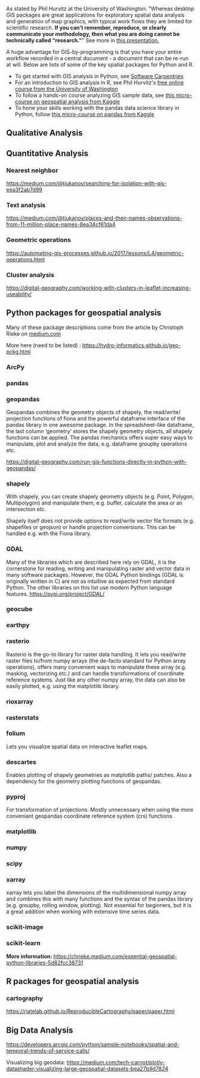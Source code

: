 As stated by Phil Hurvitz at the University of Washington: "Whereas desktop GIS packages are great applications for exploratory spatial data analysis and generation of map graphics, with typical work flows they are limited for scientific research. **If you can’t remember, reproduce, or clearly communicate your methodology, then what you are doing cannot be technically called “research.”**" See more in [this presentation.](http://staff.washington.edu/phurvitz/r_gis/images/reproducible_gis_csde_20200212a.pptm)

A huge advantage for GIS-by-programming is that you have your entire workflow recorded in a central document - a document that can be re-run at will. Below are lists of some of the key spatial packages for Python and R. 

* To get started with GIS analysis in Python, see [Software Carpentries](https://carpentries-incubator.github.io/geospatial-python/04-geo-landscape/index.html)
* For an introduction to GIS analysis in R, see Phil Hurvitz's [free online course from the University of Washington](http://staff.washington.edu/phurvitz/r_gis/)
* To follow a hands-on course analyzing GIS sample data, see [this micro-course on geospatial analysis from Kaggle](https://www.kaggle.com/alexisbcook/geospatial-learn-course-data/notebooks)
* To hone your skills working with the pandas data science library in Python, follow [this micro-course on pandas from Kaggle](https://www.kaggle.com/learn/pandas)

## Qualitative Analysis

## Quantitative Analysis

### Nearest neighbor
https://medium.com/@tjukanov/searching-for-isolation-with-gis-eea3f2ab7d99

### Text analysis
https://medium.com/@tjukanov/places-and-their-names-observations-from-11-million-place-names-8ea34cf61da4

### Geometric operations
https://automating-gis-processes.github.io/2017/lessons/L4/geometric-operations.html

### Cluster analysis

https://digital-geography.com/working-with-clusters-in-leaflet-increasing-useability/

## Python packages for geospatial analysis
Many of these package descriptions come from the article by Christoph Rieke on [medium.com](https://chrieke.medium.com/essential-geospatial-python-libraries-5d82fcc38731)

More here (need to be listed) : https://hydro-informatics.github.io/geo-pckg.html

### ArcPy
### pandas
### geopandas
Geopandas combines the geometry objects of shapely, the read/write/ projection functions of fiona and the powerful dataframe interface of the pandas library in one awesome package. In the spreadsheet-like dataframe, the last column ‘geometry’ stores the shapely geometry objects, all shapely functions can be applied. The pandas mechanics offers super easy ways to manipulate, plot and analyze the data, e.g. dataframe groupby operations etc.

https://digital-geography.com/run-gis-functions-directly-in-python-with-geopandas/

### shapely
With shapely, you can create shapely geometry objects (e.g. Point, Polygon, Multipolygon) and manipulate them, e.g. buffer, calculate the area or an intersection etc. 

Shapely itself does not provide options to read/write vector file formats (e.g. shapefiles or geojson) or handle projection conversions. This can be handled e.g. with the Fiona library. 

### GDAL
Many of the libraries which are described here rely on GDAL, it is the cornerstone for reading, writing and manipulating raster and vector data in many software packages. However, the GDAL Python bindings (GDAL is originally written in C) are not as intuitive as expected from standard Python. The other libraries on this list use modern Python language features.
https://pypi.org/project/GDAL/

### geocube

### earthpy

### rasterio
Rasterio is the go-to library for raster data handling. It lets you read/write raster files to/from numpy arrays (the de-facto standard for Python array operations), offers many convenient ways to manipulate these array (e.g. masking, vectorizing etc.) and can handle transformations of coordinate
reference systems. Just like any other numpy array, the data can also be easily plotted, e.g. using the matplotlib library.

### rioxarray
### rasterstats
### folium 
Lets you visualize spatial data on interactive leaflet maps.

### descartes
Enables plotting of shapely geometries as matplotlib paths/ patches. Also a dependency for the geometry plotting functions of geopandas.

### pyproj
For transformation of projections. Mostly unnecessary when using the more conveniant geopandas coordinate reference system (crs) functions.

### matplotlib
### numpy
### scipy
### xarray 
xarray lets you label the dimensions of the multidimensional numpy array and combines this with many functions and the syntax of the pandas library (e.g. groupby, rolling window, plotting). Not essential for beginners, but it is a great addition when working with extensive time series data.

### scikit-image
### scikit-learn

**More information:** https://chrieke.medium.com/essential-geospatial-python-libraries-5d82fcc38731

## R packages for geospatial analysis

### cartography
https://riatelab.github.io/ReproducibleCartography/paper/paper.html

## Big Data Analysis

https://developers.arcgis.com/python/sample-notebooks/spatial-and-temporal-trends-of-service-calls/

Visualizing big geodata: https://medium.com/tech-carnot/plotly-datashader-visualizing-large-geospatial-datasets-bea27b9d7824
